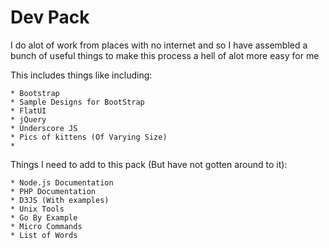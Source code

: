 Dev Pack
===

I do alot of work from places with no internet and so I have assembled a bunch of useful things to make this process a hell of alot more easy for me

This includes things like including:

	* Bootstrap
	* Sample Designs for BootStrap
	* FlatUI
	* jQuery
	* Underscore JS
	* Pics of kittens (Of Varying Size)
	* 
Things I need to add to this pack (But have not gotten around to it):

	* Node.js Documentation
	* PHP Documentation
	* D3JS (With examples)
	* Unix Tools
	* Go By Example
	* Micro Commands
	* List of Words
	
